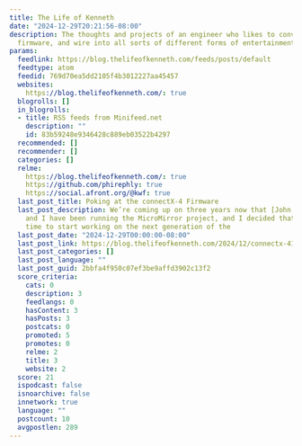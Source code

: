 ```yaml
---
title: The Life of Kenneth
date: "2024-12-29T20:21:56-08:00"
description: The thoughts and projects of an engineer who likes to convert solder,
  firmware, and wire into all sorts of different forms of entertainment.
params:
  feedlink: https://blog.thelifeofkenneth.com/feeds/posts/default
  feedtype: atom
  feedid: 769d70ea5dd2105f4b3012227aa45457
  websites:
    https://blog.thelifeofkenneth.com/: true
  blogrolls: []
  in_blogrolls:
  - title: RSS feeds from Minifeed.net
    description: ""
    id: 83b59248e9346428c889eb03522b4297
  recommended: []
  recommender: []
  categories: []
  relme:
    https://blog.thelifeofkenneth.com/: true
    https://github.com/phirephly: true
    https://social.afront.org/@kwf: true
  last_post_title: Poking at the connectX-4 Firmware
  last_post_description: We’re coming up on three years now that [John, Warthog9]
    and I have been running the MicroMirror project, and I decided that it was about
    time to start working on the next generation of the
  last_post_date: "2024-12-29T00:00:00-08:00"
  last_post_link: https://blog.thelifeofkenneth.com/2024/12/connectx-4121c-firmware.html
  last_post_categories: []
  last_post_language: ""
  last_post_guid: 2bbfa4f950c07ef3be9affd3902c13f2
  score_criteria:
    cats: 0
    description: 3
    feedlangs: 0
    hasContent: 3
    hasPosts: 3
    postcats: 0
    promoted: 5
    promotes: 0
    relme: 2
    title: 3
    website: 2
  score: 21
  ispodcast: false
  isnoarchive: false
  innetwork: true
  language: ""
  postcount: 10
  avgpostlen: 289
---
```

